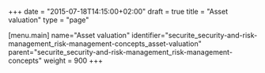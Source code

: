 +++
date = "2015-07-18T14:15:00+02:00"
draft = true
title = "Asset valuation"
type = "page"

[menu.main]
name="Asset valuation"
identifier="securite_security-and-risk-management_risk-management-concepts_asset-valuation"
parent="securite_security-and-risk-management_risk-management-concepts"
weight = 900
+++
